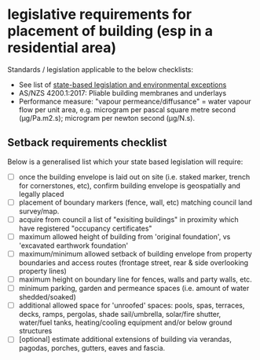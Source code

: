 # legislative requirements for placement of building (esp in a residential area)

Standards / legislation applicable to the below checklists:
  * See list of [state-based legislation and environmental exceptions](https://github.com/earthsteading/earthship/blob/master/checklist_state-legislation-exceptions.md)
  * AS/NZS 4200.1:2017: Pliable building membranes and underlays
  * Performance measure: "vapour permeance/diffusance" = water vapour flow per unit area, e.g. microgram per pascal square metre second (µg/Pa.m2.s); microgram per newton second (µg/N.s).

## Setback requirements checklist
Below is a generalised list which your state based legislation will require:

  - [ ] once the building envelope is laid out on site (i.e. staked marker, trench for cornerstones, etc), confirm building envelope is geospatially and legally placed
  - [ ] placement of boundary markers (fence, wall, etc) matching council land survey/map.
  - [ ] acquire from council a list of "exisiting buildings" in proximity which have registered "occupancy certificates"
  - [ ] maximum allowed height of building from 'original foundation', vs 'excavated earthwork foundation' 
  - [ ] maximum/minimum allowed setback of building envelope from property boundaries and access routes (frontage street, rear & side overlooking property lines)
  - [ ] maximum height on boundary line for fences, walls and party walls, etc.
  - [ ] minimum parking, garden and permeance spaces (i.e. amount of water shedded/soaked) 
  - [ ] additional allowed space for 'unroofed' spaces: pools, spas, terraces, decks, ramps, pergolas, shade sail/umbrella, solar/fire shutter, water/fuel tanks, heating/cooling equipment and/or below ground structures
  - [ ] [optional] estimate additional extensions of building via verandas, pagodas, porches, gutters, eaves and fascia.
